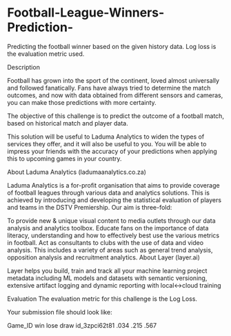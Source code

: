 # Football-League-Winners-Prediction-
Predicting the football winner based on the given history data. Log loss is the evaluation metric used.

Description

Football has grown into the sport of the continent, loved almost universally and followed fanatically. Fans have always tried to determine the match outcomes, and now with data obtained from different sensors and cameras, you can make those predictions with more certainty.

The objective of this challenge is to predict the outcome of a football match, based on historical match and player data.

This solution will be useful to Laduma Analytics to widen the types of services they offer, and it will also be useful to you. You will be able to impress your friends with the accuracy of your predictions when applying this to upcoming games in your country.

About Laduma Analytics (ladumaanalytics.co.za)


Laduma Analytics is a for-profit organisation that aims to provide coverage of football leagues through various data and analytics solutions. This is achieved by introducing and developing the statistical evaluation of players and teams in the DSTV Premiership. Our aim is three-fold:

To provide new & unique visual content to media outlets through our data analysis and analytics toolbox.
Educate fans on the importance of data literacy, understanding and how to effectively best use the various metrics in football.
Act as consultants to clubs with the use of data and video analysis. This includes a variety of areas such as general trend analysis, opposition analysis and recruitment analytics.
About Layer (layer.ai)


Layer helps you build, train and track all your machine learning project metadata including ML models and datasets‍ with semantic versioning, extensive artifact logging and dynamic reporting with local↔cloud training

Evaluation
The evaluation metric for this challenge is the Log Loss.

Your submission file should look like:

Game_ID            win    lose    draw
id_3zpci62t81      .034   .215    .567
